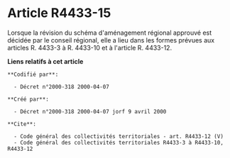 # Article R4433-15

Lorsque la révision du schéma d'aménagement régional approuvé est décidée par le conseil régional, elle a lieu dans les
formes prévues aux articles R. 4433-3 à R. 4433-10 et à l'article R. 4433-12.

**Liens relatifs à cet article**

	**Codifié par**:

	  - Décret n°2000-318 2000-04-07

	**Créé par**:

	  - Décret n°2000-318 2000-04-07 jorf 9 avril 2000

	**Cite**:

	  - Code général des collectivités territoriales - art. R4433-12 (V)
	  - Code général des collectivités territoriales R4433-3 à R4433-10, R4433-12
